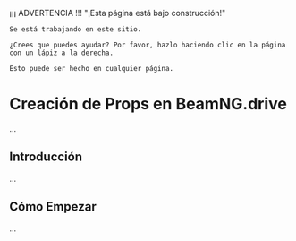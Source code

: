 ¡¡¡ ADVERTENCIA !!! "¡Esta página está bajo construcción!"

```
Se está trabajando en este sitio.

¿Crees que puedes ayudar? Por favor, hazlo haciendo clic en la página con un lápiz a la derecha.

Esto puede ser hecho en cualquier página.
```

# Creación de Props en BeamNG.drive

...

## Introducción

...

## Cómo Empezar

...
